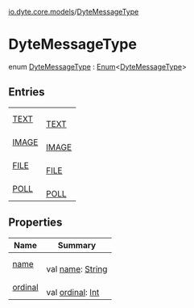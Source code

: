 [io.dyte.core.models](../index.md)/[DyteMessageType](index.md)

# DyteMessageType


enum [DyteMessageType](index.md) : [Enum](https://kotlinlang.org/api/latest/jvm/stdlib/kotlin/-enum/index.html)&lt;[DyteMessageType](index.md)&gt;

## Entries

| | |
|---|---|
| [TEXT](-t-e-x-t/index.md) | <br/>[TEXT](-t-e-x-t/index.md) |
| [IMAGE](-i-m-a-g-e/index.md) | <br/>[IMAGE](-i-m-a-g-e/index.md) |
| [FILE](-f-i-l-e/index.md) | <br/>[FILE](-f-i-l-e/index.md) |
| [POLL](-p-o-l-l/index.md) | <br/>[POLL](-p-o-l-l/index.md) |

## Properties

| Name | Summary |
|---|---|
| [name](-p-o-l-l/index.md#-372974862%2FProperties%2F-132266010) | <br/>val [name](-p-o-l-l/index.md#-372974862%2FProperties%2F-132266010): [String](https://kotlinlang.org/api/latest/jvm/stdlib/kotlin/-string/index.html) |
| [ordinal](-p-o-l-l/index.md#-739389684%2FProperties%2F-132266010) | <br/>val [ordinal](-p-o-l-l/index.md#-739389684%2FProperties%2F-132266010): [Int](https://kotlinlang.org/api/latest/jvm/stdlib/kotlin/-int/index.html) |
